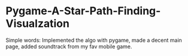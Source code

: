 # Pygame-A-Star-Path-Finding-Visualzation

Simple words: Implemented the algo with pygame, made a decent main page, added soundtrack from my fav mobile game.  
